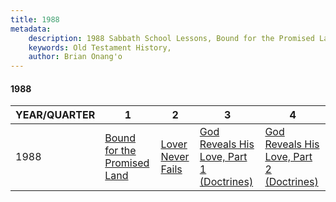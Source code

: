 ```yaml
---
title: 1988
metadata:
    description: 1988 Sabbath School Lessons, Bound for the Promised Land, Lover Never Fails, God Reveals His Love, Part 1 (Doctrines), God Reveals His Love, Part 2 (Doctrines)
    keywords: Old Testament History,
    author: Brian Onang'o
---
```


#### 1988

YEAR/QUARTER |   1  | 2| 3| 4
-------------|------------|---|--|---
1988   |  [Bound for the Promised Land](/1981-1990/1988/quarter1) | [Lover Never Fails](/1981-1990/1988/quarter2) | [God Reveals His Love, Part 1 (Doctrines)](/1981-1990/1988/quarter3) | [God Reveals His Love, Part 2 (Doctrines)](/1981-1990/1988/quarter4) |
 